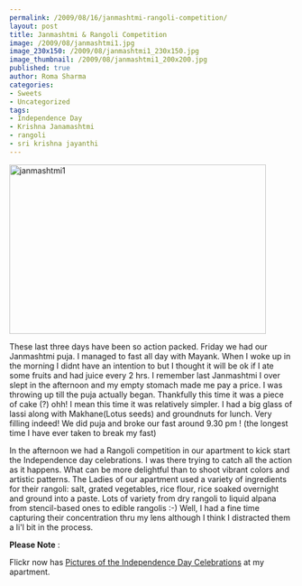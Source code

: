 ```yaml
--- 
permalink: /2009/08/16/janmashtmi-rangoli-competition/
layout: post
title: Janmashtmi & Rangoli Competition
image: /2009/08/janmashtmi1.jpg
image_230x150: /2009/08/janmashtmi1_230x150.jpg
image_thumbnail: /2009/08/janmashtmi1_200x200.jpg
published: true
author: Roma Sharma
categories: 
- Sweets
- Uncategorized
tags:
- Independence Day
- Krishna Janamashtmi
- rangoli
- sri krishna jayanthi
---
```

<img class="alignnone size-large wp-image-1796" title="janmashtmi1" alt="janmashtmi1" src="/2009/08/janmashtmi1.jpg" height="300" width="455" />

These last three days have been so action packed. Friday we had our Janmashtmi puja. I managed to fast all day with Mayank. When I woke up in the morning I didnt have an intention to but I thought it will be ok if I ate some fruits and had juice every 2 hrs. I remember last Janmashtmi I over slept in the afternoon and my empty stomach made me pay a price. I was throwing up till the puja actually began. Thankfully this time it was a piece of cake (?) ohh! I mean this time it was relatively simpler. I had a big glass of lassi along with Makhane(Lotus seeds) and groundnuts for lunch. Very filling indeed! We did puja and broke our fast around 9.30 pm ! (the longest time I have ever taken to break my fast)<!--more--><strong>
</strong>

In the afternoon we had a Rangoli competition in our apartment to kick start the Independence day celebrations. I was there trying to catch all the action as it happens. What can be more delightful than to shoot vibrant colors and artistic patterns. The Ladies of our apartment used a variety of ingredients for their rangoli: salt, grated vegetables, rice flour, rice soaked overnight and ground into a paste. Lots of variety from dry rangoli to liquid alpana from stencil-based ones to edible rangolis :-) Well, I had a fine time capturing their concentration thru my lens although I think I distracted them a li'l bit in the process.

<strong>Please Note</strong> :

Flickr now has <a href="http://www.flickr.com/photos/11419551@N05/sets/72157621947463175">Pictures of the Independence Day Celebrations</a> at my apartment.
